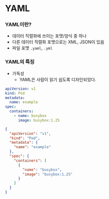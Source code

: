 # YAML

### YAML이란?

-   데이터 직렬화에 쓰이는 포맷/양식 중 하나
-   다른 데이터 직렬화 포맷으로는 XML, JSON이 있음
-   파일 포맷 `.yaml`, `.yml`

### YAML의 특징

-   가독성
    -   YAML은 사람이 읽기 쉽도록 디자인되었다.

```YAML
apiVersion: v1
kind: Pod
metadata:
  name: example
spec:
  containers:
    - name: busybox
      image: busybox:1.25
```

```JSON
{
  "apiVersion": "v1",
  "kind": "Pod",
  "metadata": {
    "name": "example"
  },
  "spec": {
    "containers": [
      {
        "name": "busybox",
        "image": "busybox:1.25"
      }
    ]
  }
}
```
